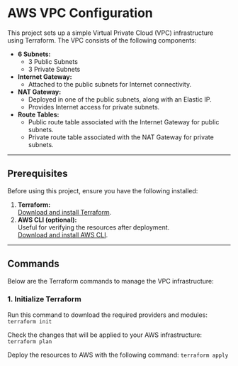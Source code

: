 # AWS VPC Configuration

This project sets up a simple Virtual Private Cloud (VPC) infrastructure using Terraform. The VPC consists of the following components:

- **6 Subnets:**
  - 3 Public Subnets
  - 3 Private Subnets
- **Internet Gateway:**  
  - Attached to the public subnets for Internet connectivity.
- **NAT Gateway:**  
  - Deployed in one of the public subnets, along with an Elastic IP.  
  - Provides Internet access for private subnets.
- **Route Tables:**  
  - Public route table associated with the Internet Gateway for public subnets.  
  - Private route table associated with the NAT Gateway for private subnets.

---

## Prerequisites

Before using this project, ensure you have the following installed:

1. **Terraform:**  
   [Download and install Terraform](https://developer.hashicorp.com/terraform/downloads).
2. **AWS CLI (optional):**  
   Useful for verifying the resources after deployment.  
   [Download and install AWS CLI](https://aws.amazon.com/cli/).

---

## Commands

Below are the Terraform commands to manage the VPC infrastructure:

### 1. **Initialize Terraform**

Run this command to download the required providers and modules:
`terraform init`

Check the changes that will be applied to your AWS infrastructure:
`terraform plan`

Deploy the resources to AWS with the following command:
`terraform apply`
